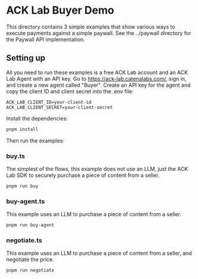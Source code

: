 # ACK Lab Buyer Demo

This directory contains 3 simple examples that show various ways to execute payments against a simple paywall. See the ../paywall directory for the Paywall API implementation.

## Setting up

All you need to run these examples is a free ACK Lab account and an ACK Lab Agent with an API key. Go to https://ack-lab.catenalabs.com/, sign in, and create a new agent called "Buyer". Create an API key for the agent and copy the client ID and client secret into the .env file:

```
ACK_LAB_CLIENT_ID=your-client-id
ACK_LAB_CLIENT_SECRET=your-client-secret
```

Install the dependencies:

```bash
pnpm install
```

Then run the examples:

### buy.ts

The simplest of the flows, this example does not use an LLM, just the ACK Lab SDK to securely purchase a piece of content from a seller.

```bash
pnpm run buy
```

### buy-agent.ts

This example uses an LLM to purchase a piece of content from a seller.

```bash
pnpm run buy-agent
```

### negotiate.ts

This example uses an LLM to purchase a piece of content from a seller, and negotiate the price.

```bash
pnpm run negotiate
```
